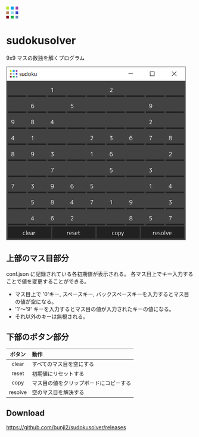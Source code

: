 ![icon](src/icon.png)
# sudokusolver

9x9 マスの数独を解くプログラム

![capture](fig/capture.png)

## 上部のマス目部分

conf.json に記録されている各初期値が表示される。
各マス目上でキー入力することで値を変更することができる。

* マス目上で '0'キー, スペースキー, バックスペースキーを入力するとマス目の値が空になる。
* '1'～'9' キーを入力するとマス目の値が入力されたキーの値になる。
* それ以外のキーは無視される。

## 下部のボタン部分

|ボタン|動作|
|:---:|:---|
|clear|すべてのマス目を空にする|
|reset|初期値にリセットする|
|copy|マス目の値をクリップボードにコピーする|
|resolve|空のマス目を解決する|

## Download

https://github.com/bunji2/sudokusolver/releases
